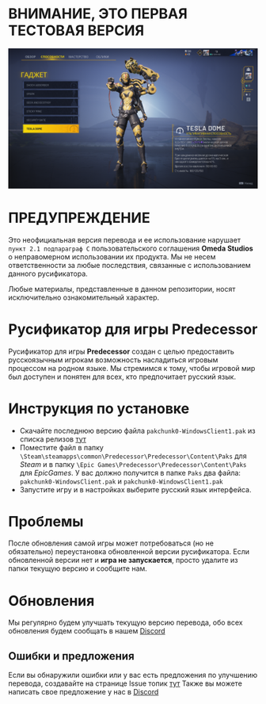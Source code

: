 # ВНИМАНИЕ, ЭТО ПЕРВАЯ ТЕСТОВАЯ ВЕРСИЯ
![Preview](https://raw.githubusercontent.com/bslie/predecessor-rus/122934abe2865f7eb123b4294b2146c3764594fc/github-preview.png)
# ПРЕДУПРЕЖДЕНИЕ
Это неофициальная версия перевода и ее использование нарушает `пункт 2.1 подпараграф C` пользовательского соглашения **Omeda Studios** о неправомерном использовании их продукта. Мы не несем ответственности за любые последствия, связанные с использованием данного русификатора.

Любые материалы, представленные в данном репозитории, носят исключительно ознакомительный характер.

# Русификатор для игры Predecessor
Русификатор для игры **Predecessor** создан с целью предоставить русскоязычным игрокам возможность насладиться игровым процессом на родном языке. Мы стремимся к тому, чтобы игровой мир был доступен и понятен для всех, кто предпочитает русский язык.

# Инструкция по установке
- Скачайте последнюю версию файла ```pakchunk0-WindowsClient1.pak``` из списка релизов [тут](https://github.com/bslie/predecessor-rus/releases/latest)
- Поместите файл в папку ```\Steam\steamapps\common\Predecessor\Predecessor\Content\Paks``` для *Steam* и в папку ```\Epic Games\Predecessor\Predecessor\Content\Paks``` для *EpicGames*. У вас должно получится в папке `Paks` два файла: `pakchunk0-WindowsClient.pak` и  `pakchunk0-WindowsClient1.pak`
- Запустите игру и в настройках выберите русский язык интерфейса.

# Проблемы
После обновления самой игры может потребоваться (но не обязательно) переустановка обновленной версии русификатора. Если обновленной версии нет и **игра не запускается**, просто удалите из папки текущую версию и сообщите нам.

# Обновления
Мы регулярно будем улучшать текущую версию перевода, обо всех обновления будем сообщать в нашем [Discord](https://discord.gg/predecessor-ru)

## Ошибки и предложения
Если вы обнаружили ошибки или у вас есть предложения по улучшению перевода, создавайте на странице Issue топик [тут](https://github.com/bslie/predecessor-rus/issues)
Также вы можете написать свое предложение у нас в [Discord](https://discord.gg/predecessor-ru)
